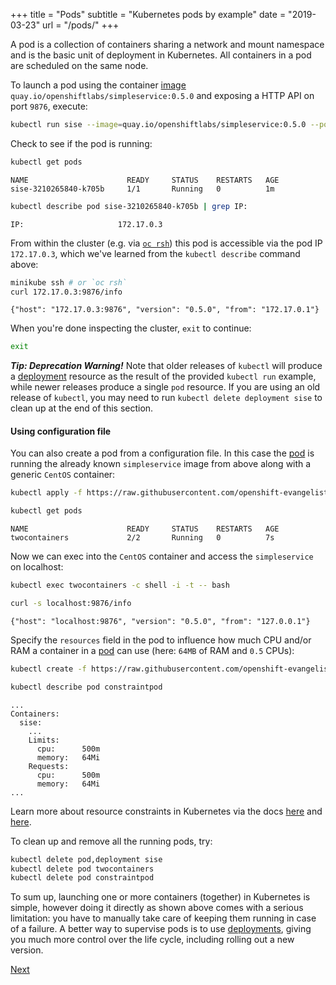 +++
title = "Pods"
subtitle = "Kubernetes pods by example"
date = "2019-03-23"
url = "/pods/"
+++

A pod is a collection of containers sharing a network and mount namespace
and is the basic unit of deployment in Kubernetes. All containers in a pod
are scheduled on the same node.

To launch a pod using the container [image](https://quay.io/repository/openshiftlabs/simpleservice/)
`quay.io/openshiftlabs/simpleservice:0.5.0` and exposing a HTTP API on port `9876`, execute:

```bash
kubectl run sise --image=quay.io/openshiftlabs/simpleservice:0.5.0 --port=9876
```

Check to see if the pod is running:

```bash
kubectl get pods
```
```cat
NAME                      READY     STATUS    RESTARTS   AGE
sise-3210265840-k705b     1/1       Running   0          1m
```

```bash
kubectl describe pod sise-3210265840-k705b | grep IP:
```

```cat
IP:                     172.17.0.3
```

From within the cluster (e.g. via [`oc rsh`](https://docs.openshift.com/container-platform/latest/cli_reference/openshift_cli/developer-cli-commands.html#rsh)) this pod is accessible via the pod IP `172.17.0.3`,
which we've learned from the `kubectl describe` command above:

```bash
minikube ssh # or `oc rsh`
curl 172.17.0.3:9876/info
```

```cat
{"host": "172.17.0.3:9876", "version": "0.5.0", "from": "172.17.0.1"}
```

When you're done inspecting the cluster, `exit` to continue:
```bash
exit
```

***Tip: Deprecation Warning!***
Note that older releases of `kubectl` will produce a [deployment](/deployments/) resource as the result of the provided `kubectl run` example, while newer releases produce a single `pod` resource.  If you are using an old release of `kubectl`, you may need to run `kubectl delete deployment sise` to clean up at the end of this section.

#### Using configuration file

You can also create a pod from a configuration file.
In this case the [pod](https://github.com/openshift-evangelists/kbe/blob/main/specs/pods/pod.yaml) is
running the already known `simpleservice` image from above along with
a generic `CentOS` container:

```bash
kubectl apply -f https://raw.githubusercontent.com/openshift-evangelists/kbe/main/specs/pods/pod.yaml
```

```bash
kubectl get pods
```

```cat
NAME                      READY     STATUS    RESTARTS   AGE
twocontainers             2/2       Running   0          7s
```

Now we can exec into the `CentOS` container and access the `simpleservice`
on localhost:

```bash
kubectl exec twocontainers -c shell -i -t -- bash
```

```bash
curl -s localhost:9876/info
```

```cat
{"host": "localhost:9876", "version": "0.5.0", "from": "127.0.0.1"}
```

Specify the `resources` field in the pod to influence how much CPU and/or RAM a
container in a [pod](https://github.com/openshift-evangelists/kbe/blob/main/specs/pods/constraint-pod.yaml) can use (here: `64MB` of RAM and `0.5` CPUs):

```bash
kubectl create -f https://raw.githubusercontent.com/openshift-evangelists/kbe/main/specs/pods/constraint-pod.yaml
```

```bash
kubectl describe pod constraintpod
```

```cat
...
Containers:
  sise:
    ...
    Limits:
      cpu:      500m
      memory:   64Mi
    Requests:
      cpu:      500m
      memory:   64Mi
...
```

Learn more about resource constraints in Kubernetes via the docs [here](https://kubernetes.io/docs/tasks/configure-pod-container/assign-cpu-ram-container/)
and [here](https://kubernetes.io/docs/concepts/configuration/manage-compute-resources-container/).

To clean up and remove all the running pods, try:

```bash
kubectl delete pod,deployment sise
kubectl delete pod twocontainers
kubectl delete pod constraintpod
```

To sum up, launching one or more containers (together) in Kubernetes is simple,
however doing it directly as shown above comes with a serious limitation: you have to
manually take care of keeping them running in case of a failure. A better way
to supervise pods is to use [deployments](/deployments), giving you much more control over the life cycle, including rolling out a new version.

[Next](/labels)
